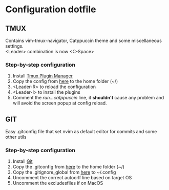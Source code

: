 # Configuration dotfile

## TMUX
Contains vim-tmux-navigator, Catppuccin theme and some miscellaneous settings.\
\<Leader\> combination is now \<C-Space\>

### Step-by-step configuration
1. Install [Tmux Plugin Manager](https://github.com/tmux-plugins/tpm)
2. Copy the config from [here](https://github.com/FerrarioChristian/.dotfiles/blob/master/.tmux.conf) to the home folder (~/)
3. \<Leader-R\> to reload the configuration
4. \<Leader-I\> to install the plugins
5. Comment the *run...catppuccin* line, it **shouldn't** cause any problem and will avoid the screen popup at config reload.

## GIT
Easy .gitconfig file that set nvim as default editor for commits and some other utils

### Step-by-step configuration
1. Install [Git](https://git-scm.com/downloads)
2. Copy the .gitconfig from [here](https://github.com/FerrarioChristian/.dotfiles/blob/master/.gitconfig) to the home folder (~/)
3. Copy the .gitignore_global from [here](https://github.com/FerrarioChristian/dotfiles/blob/master/.config/.gitignore_global) to ~/.config
4. Uncomment the correct autocrlf line based on target OS
5. Uncomment the excludesfiles if on MacOS
